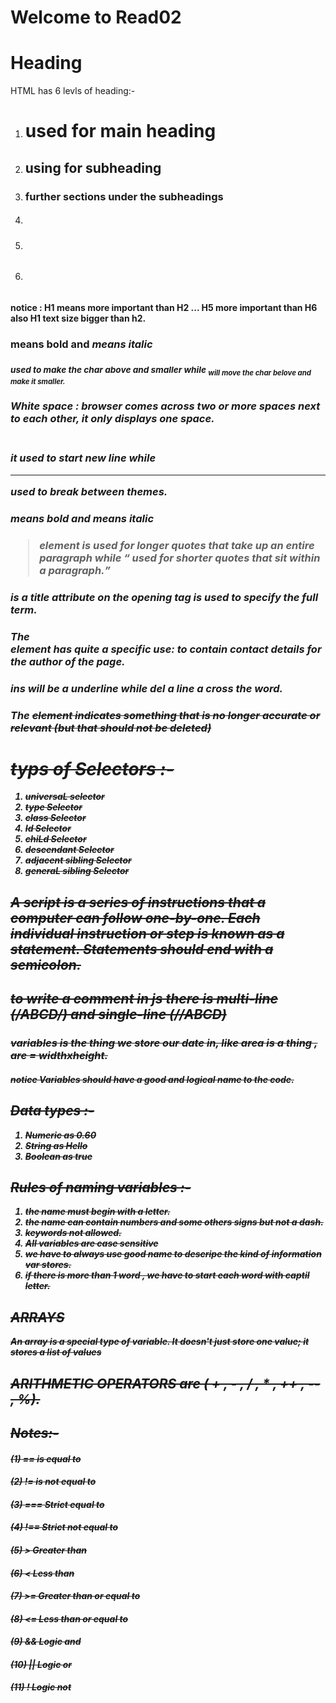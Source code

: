 # Welcome to Read02

# Heading 
HTML has 6 levls of heading:-
1. <h1> used for main heading
2. <h2> using for subheading
3. <h3> further sections under the subheadings
4. <h4>
5. <h5>
6. <h6>

#### notice : H1 means more important than H2 ... H5 more important than H6 also H1 text size bigger than h2.

### <b> means bold and <i> means italic 

### <sup> used to make the char above and smaller while <sub> will move the char belove and make it smaller.

### White space : browser comes across two or more spaces next to each other, it only displays one space.

### <br /> it used to start new line while <hr /> used to break between themes.

### <strong> means bold and <em> means italic 

### <blockquote>  element is used for longer quotes that take up an entire paragraph while <q> used for shorter quotes that sit within a paragraph.

### <abbr> is a title attribute on the opening tag is used to specify the full term.

### The <address> element has quite a specific use: to contain contact details for the author of the page.

### ins will be a underline while del a line a cross the word.

### The <s> element indicates something that is no longer accurate or relevant (but that should not be deleted)

# typs of Selectors :-
1. universaL selector
2. type Selector
3. class Selector
4. Id Selector
5. chiLd Selector
6. descendant Selector
7. adjacent sibling Selector
8. generaL sibling Selector

## A script is a series of instructions that a computer can follow one-by-one. Each individual instruction or step is known as a statement. Statements should end with a semicolon.

## to write a comment in js there is multi-line (/*ABCD*/) and single-line (//ABCD) 

### variables is the thing we store our date in, like area is a thing , are = widthxheight.
##### notice Variables should have a good and logical name to the code.

## Data types :-
1. Numeric as 0.60
2. String as Hello
3. Boolean as true

## Rules of naming variables :-
1. the name must begin with a letter.
2. the name can contain numbers and some others signs but not a dash.
3. keywords not allowed.
4. All variables are case sensitive
5. we have to always use good name to descripe the kind of information var stores.
6. if there is more than 1 word , we have to start each word with captil letter.

## ARRAYS 
An array is a special type of variable. It doesn't just store one value; it stores a list of values

## ARITHMETIC OPERATORS are ( + , - , / , * , ++ , -- , %).

## Notes:-
#### (1) == is equal to 
#### (2) != is not equal to
#### (3) === Strict equal to
#### (4) !== Strict not equal to
#### (5) > Greater than
#### (6) < Less than
#### (7) >= Greater than or equal to
#### (8) <= Less than or equal to
#### (9) && Logic and 
#### (10) || Logic or
#### (11) ! Logic not














